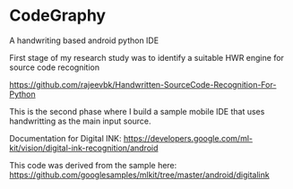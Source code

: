 # CodeGraphy
A handwriting based android python IDE

First stage of my research study was to identify a suitable HWR engine for source code recognition 

https://github.com/rajeevbk/Handwritten-SourceCode-Recognition-For-Python


This is the second phase where I build a sample mobile IDE that uses handwritting as the main input source.

Documentation for Digital INK: https://developers.google.com/ml-kit/vision/digital-ink-recognition/android

This code was derived from the sample here: https://github.com/googlesamples/mlkit/tree/master/android/digitalink
